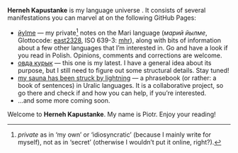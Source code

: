 **Herneh Kapustanke** is my language universe . It consists of several manifestations you can marvel at on the following GitHub Pages:
- [йylme](https://herneh.github.io/jylme/) — my private[^1] notes on the Mari language (*марий йылме*, Glottocode: [east2328](https://glottolog.org/resource/languoid/id/east2328), ISO 639-3: [mhr](https://iso639-3.sil.org/code/mhr)), along with bits of information about a few other languages that Iʼm interested in. Go and have a look if you read in Polish. Opinions, comments and corrections are welcome.
- [овда курык](https://herneh.github.io/ovda-kuryk/) — this one is my latest. I have a general idea about its purpose, but I still need to figure out some structural details. Stay tuned!
- [my sauna has been struck by lightning](https://herneh.github.io/uralic-phrasebook/) — a phrasebook (or rather: a book of sentences) in Uralic languages. It is a collaborative project, so go there and check if and how you can help, if youʼre interested.
- …and some more coming soon.

Welcome to **Herneh Kapustanke**. My name is Piotr. Enjoy your reading!

[^1]: *private* as in ‘my own’ or ‘idiosyncratic’ (because I mainly write for myself), not as in ‘secret’ (otherwise I wouldnʼt put it online, right?).
<!---
herneh/herneh is a ✨ special ✨ repository because its `README.md` (this file) appears on your GitHub profile.
You can click the Preview link to take a look at your changes.
--->
